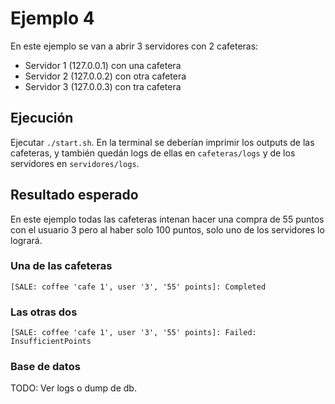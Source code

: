 # Ejemplo 4

En este ejemplo se van a abrir 3 servidores con 2 cafeteras:

- Servidor 1 (127.0.0.1) con una cafetera
- Servidor 2 (127.0.0.2) con otra cafetera
- Servidor 3 (127.0.0.3) con tra cafetera

## Ejecución

Ejecutar `./start.sh`. En la terminal se deberían imprimir los outputs de las cafeteras, y también quedán logs de ellas en `cafeteras/logs` y de los servidores en `servidores/logs`.

## Resultado esperado

En este ejemplo todas las cafeteras intenan hacer una compra de 55 puntos con el usuario 3 pero al haber solo 100 puntos, solo uno de los servidores lo logrará.

### Una de las cafeteras

```
[SALE: coffee 'cafe 1', user '3', '55' points]: Completed
```

### Las otras dos

```
[SALE: coffee 'cafe 1', user '3', '55' points]: Failed: InsufficientPoints
```

### Base de datos

TODO: Ver logs o dump de db.
